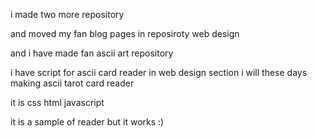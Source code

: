 i made two more repository

and moved my fan blog pages in reposiroty web design

and i have made fan ascii art repository

i have script for ascii card reader in web design section i will these days making ascii tarot card reader

it is css html javascript

it is a sample of reader but it works :)


